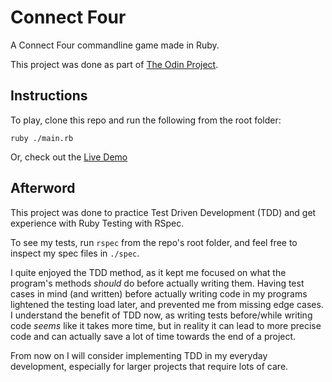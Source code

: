 # Connect Four
A Connect Four commandline game made in Ruby.

This project was done as part of [The Odin Project](https://www.theodinproject.com/lessons/ruby-connect-four).

## Instructions
To play, clone this repo and run the following from the root folder:

`ruby ./main.rb`

Or, check out the [Live Demo](https://replit.com/@nathancabigao/connect-four)

## Afterword
This project was done to practice Test Driven Development (TDD) and get experience with Ruby Testing with RSpec.

To see my tests, run `rspec` from the repo's root folder, and feel free to inspect my spec files in `./spec`.

I quite enjoyed the TDD method, as it kept me focused on what the program's methods *should* do before actually writing them. Having test cases in mind (and written) before actually writing code in my programs lightened the testing load later, and prevented me from missing edge cases. I understand the benefit of TDD now, as writing tests before/while writing code *seems* like it takes more time, but in reality it can lead to more precise code and can actually save a lot of time towards the end of a project.

From now on I will consider implementing TDD in my everyday development, especially for larger projects that require lots of care.